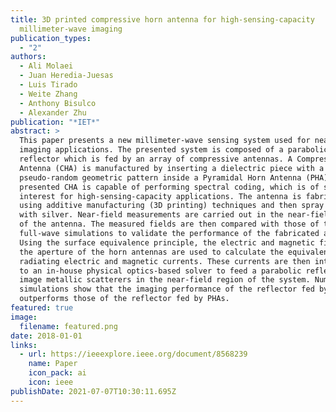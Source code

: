 ```yaml
---
title: 3D printed compressive horn antenna for high-sensing-capacity
  millimeter-wave imaging
publication_types:
  - "2"
authors:
  - Ali Molaei
  - Juan Heredia-Juesas
  - Luis Tirado
  - Weite Zhang
  - Anthony Bisulco
  - Alexander Zhu
publication: "*IET*"
abstract: >
  This paper presents a new millimeter-wave sensing system used for near-field
  imaging applications. The presented system is composed of a parabolic
  reflector which is fed by an array of compressive antennas. A Compressive Horn
  Antenna (CHA) is manufactured by inserting a dielectric piece with a
  pseudo-random geometric pattern inside a Pyramidal Horn Antenna (PHA). The
  presented CHA is capable of performing spectral coding, which is of special
  interest for high-sensing-capacity applications. The antenna is fabricated
  using additive manufacturing (3D printing) techniques and then spray coated
  with silver. Near-field measurements are carried out in the near-field region
  of the antenna. The measured fields are then compared with those of the
  full-wave simulations to validate the performance of the fabricated antenna.
  Using the surface equivalence principle, the electric and magnetic fields at
  the aperture of the horn antennas are used to calculate the equivalent
  radiating electric and magnetic currents. These currents are then integrated
  to an in-house physical optics-based solver to feed a parabolic reflector and
  image metallic scatterers in the near-field region of the system. Numerical
  simulations show that the imaging performance of the reflector fed by the CHAs
  outperforms those of the reflector fed by PHAs.
featured: true
image:
  filename: featured.png
date: 2018-01-01
links:
  - url: https://ieeexplore.ieee.org/document/8568239
    name: Paper
    icon_pack: ai
    icon: ieee
publishDate: 2021-07-07T10:30:11.695Z
---
```

